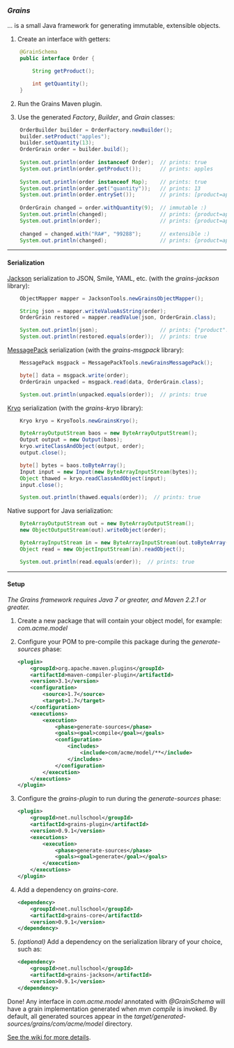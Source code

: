 ### _Grains_
... is a small Java framework for generating immutable, extensible objects.

1. Create an interface with getters:
```java
    @GrainSchema
    public interface Order {

        String getProduct();

        int getQuantity();
    }
```

2. Run the Grains Maven plugin.

3. Use the generated _Factory_, _Builder_, and _Grain_ classes:
```java
    OrderBuilder builder = OrderFactory.newBuilder();
    builder.setProduct("apples");
    builder.setQuantity(13);
    OrderGrain order = builder.build();
    
    System.out.println(order instanceof Order);  // prints: true
    System.out.println(order.getProduct());      // prints: apples
    
    System.out.println(order instanceof Map);    // prints: true
    System.out.println(order.get("quantity"));   // prints: 13
    System.out.println(order.entrySet());        // prints: [product=apples, quantity=13]
    
    OrderGrain changed = order.withQuantity(9);  // immutable :)
    System.out.println(changed);                 // prints: {product=apples, quantity=9}
    System.out.println(order);                   // prints: {product=apples, quantity=13}
    
    changed = changed.with("RA#", "99288");      // extensible :)
    System.out.println(changed);                 // prints: {product=apples, quantity=9, RA#=99288}
```

-------------------------------------------------------------------------------------------------------------

#### Serialization

[Jackson](http://wiki.fasterxml.com/JacksonHome) serialization to JSON, Smile, YAML, etc. (with
the _grains-jackson_ library):
```java
    ObjectMapper mapper = JacksonTools.newGrainsObjectMapper();

    String json = mapper.writeValueAsString(order);
    OrderGrain restored = mapper.readValue(json, OrderGrain.class);

    System.out.println(json);                    // prints: {"product":"apples","quantity":13}
    System.out.println(restored.equals(order));  // prints: true
```

[MessagePack](http://msgpack.org) serialization (with the _grains-msgpack_ library):
```java
    MessagePack msgpack = MessagePackTools.newGrainsMessagePack();

    byte[] data = msgpack.write(order);
    OrderGrain unpacked = msgpack.read(data, OrderGrain.class);

    System.out.println(unpacked.equals(order));  // prints: true
```

[Kryo](http://code.google.com/p/kryo/) serialization (with the _grains-kryo_ library):
```java
    Kryo kryo = KryoTools.newGrainsKryo();

    ByteArrayOutputStream baos = new ByteArrayOutputStream();
    Output output = new Output(baos);
    kryo.writeClassAndObject(output, order);
    output.close();

    byte[] bytes = baos.toByteArray();
    Input input = new Input(new ByteArrayInputStream(bytes));
    Object thawed = kryo.readClassAndObject(input);
    input.close();

    System.out.println(thawed.equals(order));  // prints: true
```

Native support for Java serialization:
```java
    ByteArrayOutputStream out = new ByteArrayOutputStream();
    new ObjectOutputStream(out).writeObject(order);

    ByteArrayInputStream in = new ByteArrayInputStream(out.toByteArray());
    Object read = new ObjectInputStream(in).readObject();

    System.out.println(read.equals(order));  // prints: true
```

-------------------------------------------------------------------------------------------------------------

#### Setup

_The Grains framework requires Java 7 or greater, and Maven 2.2.1 or greater._

1. Create a new package that will contain your object model, for example: _com.acme.model_

2. Configure your POM to pre-compile this package during the _generate-sources_ phase:

    ```xml
    <plugin>
        <groupId>org.apache.maven.plugins</groupId>
        <artifactId>maven-compiler-plugin</artifactId>
        <version>3.1</version>
        <configuration>
            <source>1.7</source>
            <target>1.7</target>
        </configuration>
        <executions>
            <execution>
                <phase>generate-sources</phase>
                <goals><goal>compile</goal></goals>
                <configuration>
                    <includes>
                        <include>com/acme/model/**</include>
                    </includes>
                </configuration>
            </execution>
        </executions>
    </plugin>
    ```

3. Configure the _grains-plugin_ to run during the _generate-sources_ phase:

    ```xml
    <plugin>
        <groupId>net.nullschool</groupId>
        <artifactId>grains-plugin</artifactId>
        <version>0.9.1</version>
        <executions>
            <execution>
                <phase>generate-sources</phase>
                <goals><goal>generate</goal></goals>
            </execution>
        </executions>
    </plugin>
    ```

4. Add a dependency on _grains-core_.

    ```xml
    <dependency>
        <groupId>net.nullschool</groupId>
        <artifactId>grains-core</artifactId>
        <version>0.9.1</version>
    </dependency>
    ```

5. _(optional)_ Add a dependency on the serialization library of your choice, such as:

    ```xml
    <dependency>
        <groupId>net.nullschool</groupId>
        <artifactId>grains-jackson</artifactId>
        <version>0.9.1</version>
    </dependency>
    ```

Done! Any interface in _com.acme.model_ annotated with _@GrainSchema_ will have a grain implementation
generated when _mvn compile_ is invoked. By default, all generated sources appear in the
_target/generated-sources/grains/com/acme/model_ directory.

[See the wiki for more details](https://github.com/cambecc/grains/wiki).
